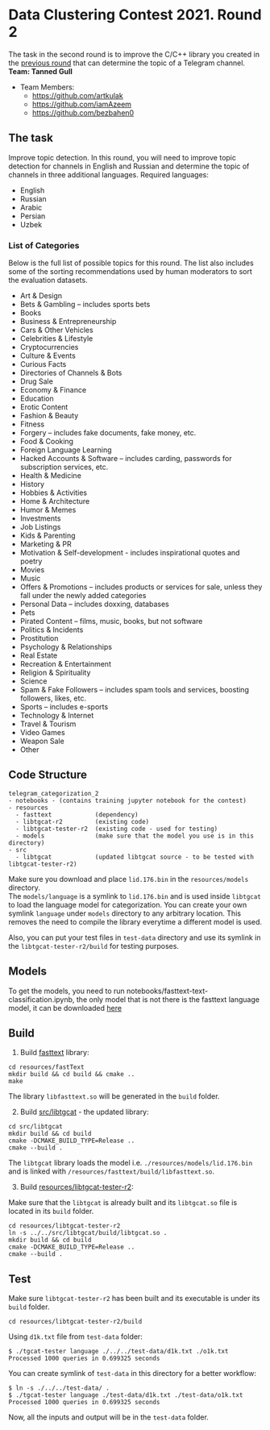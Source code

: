 # Data Clustering Contest 2021. Round 2
The task in the second round is to improve the C/C++ library you created in the [previous round](https://contest.com/docs/dc2021-r1) that can determine the topic of a Telegram channel.
**Team: Tanned Gull**


* Team Members:
	- https://github.com/artkulak
	- https://github.com/iamAzeem
  - https://github.com/bezbahen0

## The task
Improve topic detection. In this round, you will need to improve topic detection for channels in English and Russian and determine the topic of channels in three additional languages. Required languages:

- English
- Russian
- Arabic
- Persian
- Uzbek

### List of Categories
Below is the full list of possible topics for this round. The list also includes some of the sorting recommendations used by human moderators to sort the evaluation datasets.

  - Art & Design
  - Bets & Gambling – includes sports bets
  - Books
  - Business & Entrepreneurship
  - Cars & Other Vehicles
  - Celebrities & Lifestyle
  - Cryptocurrencies
  - Culture & Events
  - Curious Facts
  - Directories of Channels & Bots
  - Drug Sale
  - Economy & Finance
  - Education
  - Erotic Content
  - Fashion & Beauty
  - Fitness
  - Forgery – includes fake documents, fake money, etc.
  - Food & Cooking
  - Foreign Language Learning
  - Hacked Accounts & Software – includes carding, passwords for subscription services, etc.
  - Health & Medicine
  - History
  - Hobbies & Activities
  - Home & Architecture
  - Humor & Memes
  - Investments
  - Job Listings
  - Kids & Parenting
  - Marketing & PR
  - Motivation & Self-development - includes inspirational quotes and poetry
  - Movies
  - Music
  - Offers & Promotions – includes products or services for sale, unless they fall under the newly added categories
  - Personal Data – includes doxxing, databases
  - Pets
  - Pirated Content – films, music, books, but not software
  - Politics & Incidents
  - Prostitution
  - Psychology & Relationships
  - Real Estate
  - Recreation & Entertainment
  - Religion & Spirituality
  - Science
  - Spam & Fake Followers – includes spam tools and services, boosting followers, likes, etc.
  - Sports – includes e-sports
  - Technology & Internet
  - Travel & Tourism
  - Video Games
  - Weapon Sale
  - Other

## Code Structure

```text
telegram_categorization_2
- notebooks - (contains training jupyter notebook for the contest)
- resources
  - fasttext            (dependency)
  - libtgcat-r2         (existing code)
  - libtgcat-tester-r2  (existing code - used for testing)
  - models              (make sure that the model you use is in this directory)
- src
  - libtgcat            (updated libtgcat source - to be tested with libtgcat-tester-r2)
```

Make sure you download and place `lid.176.bin` in the `resources/models` directory.  
The `models/language` is a symlink to `lid.176.bin` and is used inside `libtgcat` to
load the language model for categorization. You can create your own symlink `language`
under `models` directory to any arbitrary location. This removes the need to compile 
the library everytime a different model is used.

Also, you can put your test files in `test-data` directory and use its symlink in the
`libtgcat-tester-r2/build` for testing purposes.


## Models

To get the models, you need to run notebooks/fasttext-text-classification.ipynb, the only model that is not there is the fasttext language model, it can be downloaded [here](https://fasttext.cc/docs/en/language-identification.html)

## Build

1. Build [fasttext](./resources/fastText/) library:

```shell
cd resources/fastText
mkdir build && cd build && cmake ..
make
```

The library `libfasttext.so` will be generated in the `build` folder.

2. Build [src/libtgcat](./src/libtgcat/) - the updated library:

```shell
cd src/libtgcat
mkdir build && cd build
cmake -DCMAKE_BUILD_TYPE=Release ..
cmake --build .
```

The `libtgcat` library loads the model i.e. `./resources/models/lid.176.bin`
and is linked with `/resources/fasttext/build/libfasttext.so`.

3. Build [resources/libtgcat-tester-r2](./resources/libtgcat-tester-r2/):

Make sure that the `libtgcat` is already built and its `libtgcat.so` file is
located in its `build` folder.

```shell
cd resources/libtgcat-tester-r2
ln -s ../../src/libtgcat/build/libtgcat.so .
mkdir build && cd build
cmake -DCMAKE_BUILD_TYPE=Release ..
cmake --build .
```

## Test

Make sure `libtgcat-tester-r2` has been built and its executable is under its
`build` folder.

```shell
cd resources/libtgcat-tester-r2/build
```

Using `d1k.txt` file from `test-data` folder:

```shell
$ ./tgcat-tester language ./../../test-data/d1k.txt ./o1k.txt
Processed 1000 queries in 0.699325 seconds
```

You can create symlink of `test-data` in this directory for a better workflow:

```shell
$ ln -s ./../../test-data/ .
$ ./tgcat-tester language ./test-data/d1k.txt ./test-data/o1k.txt
Processed 1000 queries in 0.699325 seconds
```

Now, all the inputs and output will be in the `test-data` folder.
